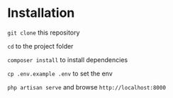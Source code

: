 # Installation

`git clone` this repository

`cd` to the project folder

`composer install` to install dependencies

`cp .env.example .env` to set the env

`php artisan serve` and browse `http://localhost:8000`
 